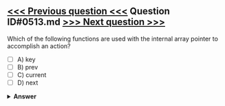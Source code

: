 [<<< Previous question <<<](0512.md)   Question ID#0513.md   [>>> Next question >>>](0514.md)
---

Which of the following functions are used with the internal array pointer to accomplish an action?




- [ ] A) key
- [ ] B) prev
- [ ] C) current
- [ ] D) next

<details><summary><b>Answer</b></summary>
<p>
  Answer: <strong>A, B, C, D</strong>
</p>
</details>
